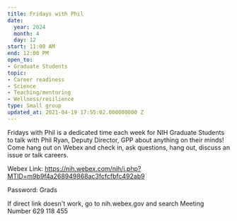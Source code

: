 ```yaml
---
title: Fridays with Phil
date:
  year: 2024
  month: 4
  day: 12
start: 11:00 AM
end: 12:00 PM
open_to:
- Graduate Students
topic:
- Career readiness
- Science
- Teaching/mentoring
- Wellness/resilience
type: Small group
updated_at: 2021-04-19 17:55:02.000000000 Z
---
```

Fridays with Phil is a dedicated time each week for NIH Graduate
Students to talk with Phil Ryan, Deputy Director, GPP about anything on
their minds!  Come hang out on Webex and check in, ask questions, hang
out, discuss an issue or talk careers.  

Webex
Link: https://nih.webex.com/nih/j.php?MTID=m9b9f4a268949868ac3fcfcfbfc492ab9

Password: Grads

If direct link doesn\'t work, go to nih.webex.gov and search Meeting
Number 629 118 455

 
